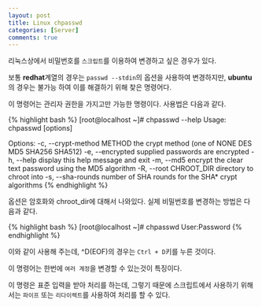 ```yaml
---
layout: post
title: Linux chpasswd
categories: [Server]
comments: true
---
```


리눅스상에서 비밀번호를 `스크립트`를 이용하여 변경하고 싶은 경우가 있다.

보통 **redhat**계열의 경우는 `passwd --stdin`의 옵션을 사용하여 변경하지만, **ubuntu**의 경우는 불가능 하여 이를 해결하기 위해 찾은 명령어다.

이 명령어는 관리자 권한을 가지고만 가능한 명령이다. 사용법은 다음과 같다.

{% highlight bash %}
[root@localhost ~]# chpasswd --help
Usage: chpasswd [options]
 
Options:
  -c, --crypt-method METHOD     the crypt method (one of NONE DES MD5 SHA256 SHA512)
  -e, --encrypted               supplied passwords are encrypted
  -h, --help                    display this help message and exit
  -m, --md5                     encrypt the clear text password using
                                the MD5 algorithm
  -R, --root CHROOT_DIR         directory to chroot into
  -s, --sha-rounds              number of SHA rounds for the SHA*
                                crypt algorithms
{% endhighlight %}

옵션은 암호화와 chroot_dir에 대해서 나와있다. 실제 비밀번호를 변경하는 방법은 다음과 같다.

{% highlight bash %}
[root@localhost ~]# chpasswd 
User:Password
{% endhighlight %}

이와 같이 사용해 주는데, ^D(EOF)의 경우는 `Ctrl + D`키를 누른 것이다.

이 명령어는 한번에 `여러 계정`을 변경할 수 있는것이 특징이다.

이 명령은 표준 입력을 받아 처리를 하는데, 그렇기 때문에 스크립트에서 사용하기 위해서는 `파이프` 또는 `리다이렉트`를 사용하여 처리를 할 수 있다.
